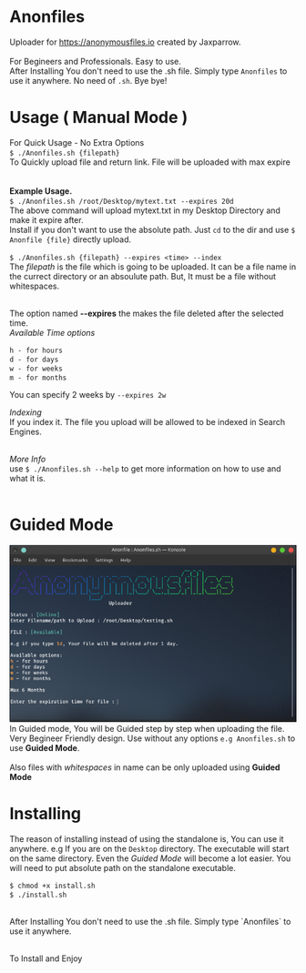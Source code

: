 # Anonfiles
Uploader for https://anonymousfiles.io created by Jaxparrow.<br><br>For Begineers and Professionals. Easy to use.
<br>
After Installing You don't need to use the .sh file. Simply type `Anonfiles` to use it anywhere. No need of `.sh`. Bye bye!

# Usage ( Manual Mode )
For Quick Usage - No Extra Options<br>
`$ ./Anonfiles.sh {filepath}`
<br>To Quickly upload file and return link. File will be uploaded with max expire<br><br>
<br>**Example Usage.**<br>
`$ ./Anonfiles.sh /root/Desktop/mytext.txt --expires 20d`
<br>The above command will upload mytext.txt in my Desktop Directory and make it expire after.
<br>Install if you don't want to use the absolute path. Just `cd` to the dir and use `$ Anonfile {file}` directly upload.<br>

`$ ./Anonfiles.sh {filepath} --expires <time> --index`
<br>The *filepath* is the file which is going to be uploaded. It can be a file name in the currect directory or an absoulute path. But, It must be a file without whitespaces.<br><br>

The option named **--expires** the makes the file deleted after the selected time.<br>
*Available Time options*<br>
```
h - for hours
d - for days
w - for weeks
m - for months
```
You can specify 2 weeks by `--expires 2w`

*Indexing*
<br>If you index it. The file you upload will be allowed to be indexed in Search Engines.<br><br>

*More Info*
<br>
use `$ ./Anonfiles.sh --help` to get more information on how to use and what it is.<br><br>

# Guided Mode
![Guided Mode](/images/gmode.png)
<br>In Guided mode, You will be Guided step by step when uploading the file. Very Begineer Friendly design.
Use without any options `e.g Anonfiles.sh` to use **Guided Mode**.<br><br>Also files with *whitespaces* in name can be only uploaded using **Guided Mode**

# Installing
The reason of installing instead of using the standalone is, You can use it anywhere. e.g If you are on the `Desktop` directory. The executable will start on the same directory. Even the *Guided Mode* will become a lot easier. You will need to put absolute path on the standalone executable.<br>
```
$ chmod +x install.sh
$ ./install.sh
```
<br>
After Installing You don't need to use the .sh file. Simply type `Anonfiles` to use it anywhere.

<br>To Install and Enjoy
